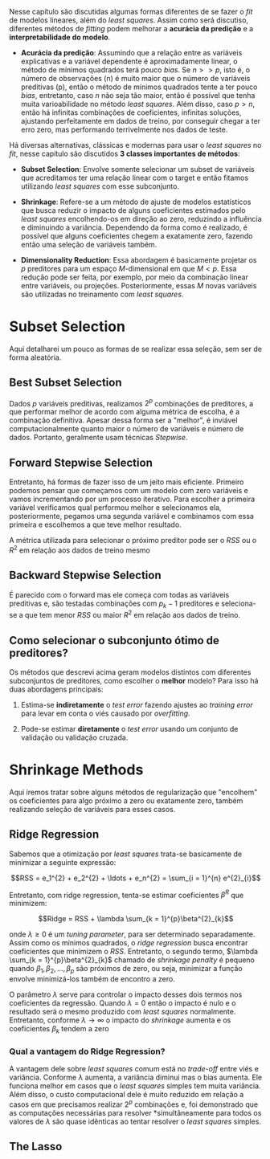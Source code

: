 Nesse capítulo são discutidas algumas formas diferentes de se fazer o *fit* de modelos lineares, além do *least squares*. Assim como será discutiso, diferentes métodos de *fitting* podem melhorar a **acurácia da predição** e a **interpretabilidade do modelo**.

- **Acurácia da predição**: Assumindo que a relação entre as variáveis explicativas e a variável dependente é aproximadamente linear, o método de mínimos quadrados terá pouco *bias*. Se $n >> p$, isto é, o número de observações (n) é muito maior que o número de variáveis preditivas (p), então o método de mínimos quadrados tente a ter pouco *bias*, entretanto, caso $n$ não seja tão maior, então é possível que tenha muita varioabilidade no método *least squares*. Além disso, caso $p > n$, então há infinitas combinações de coeficientes, infinitas soluções, ajustando perfeitamente em dados de treino, por conseguir chegar a ter erro zero, mas performando terrivelmente nos dados de teste.

Há diversas alternativas, clássicas e modernas para usar o *least squares* no *fit*, nesse capítulo são discutidos **3 classes importantes de métodos**:

- **Subset Selection**: Envolve somente selecionar um subset de variáveis que acreditamos ter uma relação linear com o target e então fitamos utilizando *least squares* com esse subconjunto.

- **Shrinkage**: Refere-se a um método de ajuste de modelos estatísticos que busca reduzir o impacto de alguns coeficientes estimados pelo *least squares* encolhendo-os em direção ao zero, reduzindo a influência e diminuindo a variância. Dependendo da forma como é realizado, é possível que alguns coeficientes chegem a exatamente zero, fazendo então uma seleção de variáveis também.

- **Dimensionality Reduction**: Essa abordagem é basicamente projetar os $p$ preditores para um espaço $M$-dimensional em que $M < p$. Essa redução pode ser feita, por exemplo, por meio da combinação linear entre variáveis, ou projeções. Posteriormente, essas $M$ novas variáveis são utilizadas no treinamento com *least squares*.

# Subset Selection
Aqui detalharei um pouco as formas de se realizar essa seleção, sem ser de forma aleatória.

## Best Subset Selection
Dados $p$ variáveis preditivas, realizamos $2^p$ combinações de preditores, a que performar melhor de acordo com alguma métrica de escolha, é a combinação definitiva. Apesar dessa forma ser a "melhor", é inviável computacionalmente quanto maior o número de variáveis e número de dados. Portanto, geralmente usam técnicas *Stepwise*.

## Forward Stepwise Selection
Entretanto, há formas de fazer isso de um jeito mais eficiente. Primeiro podemos pensar que começamos com um modelo com zero variáveis e vamos incrementando por um processo iterativo. Para escolher a primeira variável verificamos qual performou melhor e selecionamos ela, posteriormente, pegamos uma segunda variável e combinamos com essa primeira e escolhemos a que teve melhor resultado. 

A métrica utilizada para selecionar o próximo preditor pode ser o $RSS$ ou o $R^2$ em relação aos dados de treino mesmo

## Backward Stepwise Selection
É parecido com o forward mas ele começa com todas as variáveis preditivas e, são testadas combinações com $p_{k} -1$ preditores e seleciona-se a que tem menor $RSS$ ou maior $R^2$ em relação aos dados de treino.

## Como selecionar o subconjunto ótimo de preditores?
Os métodos que descrevi acima geram modelos distintos com diferentes subconjuntos de preditores, como escolher o **melhor** modelo? Para isso há duas abordagens principais:

1. Estima-se **indiretamente** o *test error* fazendo ajustes ao *training error* para levar em conta o viés causado por *overfitting*.

2. Pode-se estimar **diretamente** o *test error* usando um conjunto de validação ou validação cruzada.


# Shrinkage Methods
Aqui iremos tratar sobre alguns métodos de regularização que "encolhem" os coeficientes para algo próximo a zero ou exatamente zero, também realizando seleção de variáveis para esses casos.

## Ridge Regression
Sabemos que a otimização por  *least squares* trata-se basicamente de minimizar a seguinte expressão:

$$RSS = e_1^{2} + e_2^{2} + \ldots + e_n^{2} = \sum_{i = 1}^{n} e^{2}_{i}$$

Entretanto, com ridge regression, tenta-se estimar coeficientes $\beta^{R}$ que minimizem:

$$Ridge = RSS + \lambda \sum_{k = 1}^{p}\beta^{2}_{k}$$

onde $\lambda \geq 0$ é um *tuning parameter*, para ser determinado separadamente. Assim como os mínimos quadrados, o *ridge regression* busca encontrar coeficientes que minimizem o $RSS$. Entretanto, o segundo termo, $\lambda \sum_{k = 1}^{p}\beta^{2}_{k}$ chamado de *shrinkage penalty* é pequeno quando $\beta_1, \beta_2, \ldots, \beta_p$ são próximos de zero, ou seja, minimizar a função envolve minimizá-los também de encontro a zero.

O parâmetro $\lambda$ serve para controlar o impacto desses dois termos nos coeficientes da regressão. Quando $\lambda = 0$ então o impacto é nulo e o resultado será o mesmo produzido com *least squares* normalmente. Entretanto, conforme $\lambda \to \infty$ o impacto do *shrinkage* aumenta e os coeficientes $\beta_k$ tendem a zero

### Qual a vantagem do Ridge Regression?
A vantagem dele sobre *least squares* comum está no *trade-off* entre viés e variância. Conforme $\lambda$ aumenta, a variãncia diminui mas o bias aumenta. Ele funciona melhor em casos que o *least squares* simples tem muita variância. Além disso, o custo computacional dele é muito reduzido em relação a casos em que precisamos realizar $2^p$ combinações e, foi demonstrado que as computações necessárias para resolver *simultãneamente para todos os valores de $\lambda$ são quase idênticas ao tentar resolver o *least squares* simples.


## The Lasso

